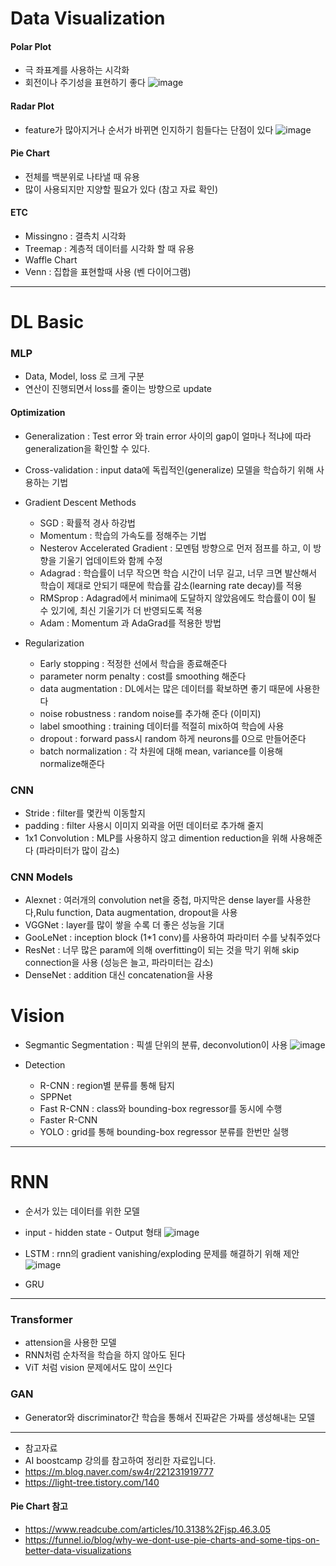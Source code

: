 # Data Visualization

#### Polar Plot
*  극 좌표계를 사용하는 시각화
*  회전이나 주기성을 표현하기 좋다
![image](https://user-images.githubusercontent.com/44192730/153590785-d23f2f68-176e-4d74-ba58-7eb1101870ee.png)

#### Radar Plot
* feature가 많아지거나 순서가 바뀌면 인지하기 힘들다는 단점이 있다
![image](https://user-images.githubusercontent.com/44192730/153590959-94de714e-b652-4e84-8622-ddb560c97ebd.png)

#### Pie Chart
* 전체를 백분위로 나타낼 때 유용
* 많이 사용되지만 지양할 필요가 있다 (참고 자료 확인)

#### ETC
* Missingno : 결측치 시각화
* Treemap : 계층적 데이터를 시각화 할 때 유용
* Waffle Chart
* Venn : 집합을 표현할때 사용 (벤 다이어그램)

---
# DL Basic
### MLP
* Data, Model, loss 로 크게 구분
* 연산이 진행되면서 loss를 줄이는 방향으로 update

#### Optimization
* Generalization : Test error 와 train error 사이의 gap이 얼마나 적냐에 따라 generalization을 확인할 수 있다.
* Cross-validation : input data에 독립적인(generalize) 모델을 학습하기 위해 사용하는 기법

* Gradient Descent Methods
  * SGD : 확률적 경사 하강법
  * Momentum : 학습의 가속도를 정해주는 기법
  * Nesterov Accelerated Gradient : 모멘텀 방향으로 먼저 점프를 하고, 이 방향을 기울기 업데이트와 함께 수정
  * Adagrad : 학습률이 너무 작으면 학습 시간이 너무 길고, 너무 크면 발산해서 학습이 제대로 안되기 때문에 학습률 감소(learning rate decay)를 적용
  * RMSprop : Adagrad에서 minima에 도달하지 않았음에도 학습률이 0이 될 수 있기에, 최신 기울기가 더 반영되도록 적용
  * Adam : Momentum 과 AdaGrad를 적용한 방법

* Regularization
  * Early stopping : 적정한 선에서 학습을 종료해준다
  * parameter norm penalty : cost를 smoothing 해준다
  * data augmentation : DL에서는 많은 데이터를 확보하면 좋기 때문에 사용한다
  * noise robustness : random noise를 추가해 준다 (이미지)
  * label smoothing : training 데이터를 적절히 mix하여 학습에 사용
  * dropout : forward pass시 random 하게 neurons를 0으로 만들어준다 
  * batch normalization : 각 차원에 대해 mean, variance를 이용해 normalize해준다

### CNN
* Stride : filter를 몇칸씩 이동할지
* padding : filter 사용시 이미지 외곽을 어떤 데이터로 추가해 줄지
* 1x1 Convolution : MLP를 사용하지 않고 dimention reduction을 위해 사용해준다 (파라미터가 많이 감소)

### CNN Models
* Alexnet : 여러개의 convolution net을 중첩, 마지막은 dense layer를 사용한다,Rulu function, Data augmentation, dropout을 사용
* VGGNet : layer를 많이 쌓을 수록 더 좋은 성능을 기대
* GooLeNet : inception block (1*1 conv)를 사용하여 파라미터 수를 낮춰주었다
* ResNet : 너무 많은 param에 의해 overfitting이 되는 것을 막기 위해 skip connection을 사용 (성능은 늘고, 파라미터는 감소)
* DenseNet : addition 대신 concatenation을 사용

# Vision
* Segmantic Segmentation : 픽셀 단위의 분류, deconvolution이 사용
![image](https://user-images.githubusercontent.com/44192730/153594917-a7360e0b-5454-4ad6-b379-fb5e53fd57b9.png)

* Detection
  * R-CNN : region별 분류를 통해 탐지
  * SPPNet
  * Fast R-CNN : class와 bounding-box regressor를 동시에 수행
  * Faster R-CNN
  * YOLO : grid를 통해 bounding-box regressor 분류를 한번만 실행

---
# RNN
* 순서가 있는 데이터를 위한 모델
* input - hidden state - Output 형태
![image](https://user-images.githubusercontent.com/44192730/153595537-21de722d-53ef-4a36-a50c-26b5e288c4b2.png)

* LSTM : rnn의 gradient vanishing/exploding 문제를 해결하기 위해 제안 
![image](https://user-images.githubusercontent.com/44192730/153595601-6496367d-0eb7-48df-81c3-b5dac2531cbf.png)

* GRU
---
### Transformer
* attension을 사용한 모델
* RNN처럼 순차적을 학습을 하지 않아도 된다
* ViT 처럼 vision 문제에서도 많이 쓰인다

### GAN
* Generator와 discriminator간 학습을 통해서 진짜같은 가짜를 생성해내는 모델

---

* 참고자료
* AI boostcamp 강의를 참고하여 정리한 자료입니다.
* https://m.blog.naver.com/sw4r/221231919777
* https://light-tree.tistory.com/140
#### Pie Chart 참고
* https://www.readcube.com/articles/10.3138%2Fjsp.46.3.05
* https://funnel.io/blog/why-we-dont-use-pie-charts-and-some-tips-on-better-data-visualizations

